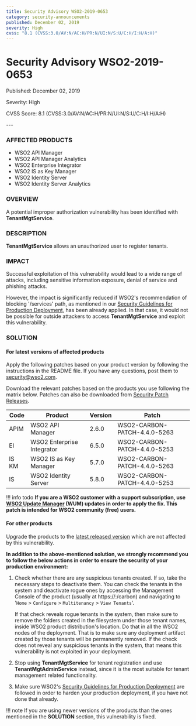 ```yaml
---
title: Security Advisory WSO2-2019-0653
category: security-announcements
published: December 02, 2019
severity: High
cvss: "8.1 (CVSS:3.0/AV:N/AC:H/PR:N/UI:N/S:U/C:H/I:H/A:H)"
---
```


# Security Advisory WSO2-2019-0653

<p class="doc-info">Published: December 02, 2019</p>
<p class="doc-info">Severity: High</p>
<p class="doc-info">CVSS Score: 8.1 (CVSS:3.0/AV:N/AC:H/PR:N/UI:N/S:U/C:H/I:H/A:H)</p>
---

### AFFECTED PRODUCTS
* WSO2 API Manager
* WSO2 API Manager Analytics
* WSO2 Enterprise Integrator
* WSO2 IS as Key Manager
* WSO2 Identity Server 
* WSO2 Identity Server Analytics


### OVERVIEW
A potential improper authorization vulnerability has been identified with **TenantMgtService**.


### DESCRIPTION
**TenantMgtService** allows an unauthorized user to register tenants.


### IMPACT
Successful exploitation of this vulnerability would lead to a wide range of attacks, including sensitive information exposure, denial of service and phishing attacks.
                                   
However, the impact is significantly reduced if WSO2's recommendation of blocking '/services' path, as mentioned in our [Security Guidelines for Production Deployment](https://docs.wso2.com/display/ADMIN44x/Security+Guidelines+for+Production+Deployment), has been already applied. In that case, it would not be possible for outside attackers to access **TenantMgtService** and exploit this vulnerability.


### SOLUTION

#### For latest versions of affected products
Apply the following patches based on your product version by following the instructions in the README file. If you have any questions, post them to <security@wso2.com>.

Download the relevant patches based on the products you use following the matrix below. Patches can also be downloaded from [Security Patch Releases](https://wso2.com/security-patch-releases/).


| **Code** | **Product**                | **Version** | **Patch**                    |
| -------- | -------------------------- | ----------- | ---------------------------- |
| APIM     | WSO2 API Manager           | 2.6.0       | WSO2-CARBON-PATCH-4.4.0-5263 |
| EI       | WSO2 Enterprise Integrator | 6.5.0       | WSO2-CARBON-PATCH-4.4.0-5253 |
| IS KM    | WSO2 IS as Key Manager     | 5.7.0       | WSO2-CARBON-PATCH-4.4.0-5263 |
| IS       | WSO2 Identity Server       | 5.8.0       | WSO2-CARBON-PATCH-4.4.0-5253 |


!!! info todo
    **If you are a WSO2 customer with a support subscription, use [WSO2 Update Manager](https://wso2.com/updates/wum) (WUM) updates in order to apply the fix. This patch is intended for WSO2 community (free) users.**

#### For other products
Upgrade the products to the [latest released version](https://wso2.com/products/carbon/release-matrix/) which are not affected by this vulnerability.

**In addition to the above-mentioned solution, we strongly recommend you to follow the below actions in order to ensure the security of your production environment:**

1. Check whether there are any suspicious tenants created. If so, take the necessary steps to deactivate them. You can check the tenants in the system and deactivate rogue ones by accessing the Management Console of the product (usually at https://:/carbon) and navigating to '`Home` > `Configure` > `Multitenancy` > `View Tenants`'. 

    If that check reveals rogue tenants in the system, then make sure to remove the folders created in the filesystem under those tenant names, inside WSO2 product distribution's location. Do that in all the WSO2 nodes of the deployment. That is to make sure any deployment artifact created by those tenants will be permanently removed. If the check does not reveal any suspicious tenants in the system, that means this vulnerability is not exploited in your deployment.

2. Stop using **TenantMgtService** for tenant registration and use **TenantMgtAdminService** instead, since it is the most suitable for tenant management related functionality.
3. Make sure WSO2's [Security Guidelines for Production Deployment](https://docs.wso2.com/display/ADMIN44x/Security+Guidelines+for+Production+Deployment) are followed in order to harden your production deployment, if you have not done that already. 

!!! note
    If you are using newer versions of the products than the ones mentioned in the **SOLUTION** section, this vulnerability is fixed.
